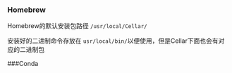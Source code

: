 

### Homebrew 

Homebrew的默认安装包路径 `/usr/local/Cellar/`

安装好的二进制命令存放在 `usr/local/bin/`以便使用，但是Cellar下面也会有对应的二进制包


###Conda
